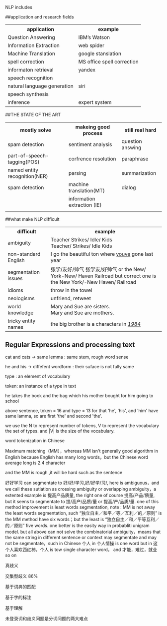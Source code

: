 
NLP includes 

##application and research fields

<table>
<tr><th>application</th><th>example</th><tr>
<tr><td>Question Answering</td><td>IBM’s Watson</td></tr>
<tr><td>Information Extraction</td><td>web spider</td></tr>
<tr><td>Machine Translation</td><td>google stanslation</td></tr>
<tr><td>spell correction</td><td>MS office spell correction</td></tr>
<tr><td>informaton retrieval</td><td>yandex</td></tr>
<tr><td>speech recognition</td><td rowspan="3">siri</td></tr>
<tr><td>natural language generation</td></tr>
<tr><td>speech synthesis</td></tr>
<tr><td>inference</td><td>expert system</td></tr>
</td></table>

##THE STATE OF THE ART

<table>
<tr><th>mostly solve</th><th>makeing good process</th><th>still real hard</th></tr>
<tr><td>spam detection</td><td>sentiment analysis</td><td>question answing</td></tr>
<tr><td>part-of-speech-tagging(POS)</td><td>corfrence resolution</td><td>paraphrase</td></tr>
<tr><td>named entity recognition(NER)</td><td>parsing</td><td>summarization</td></tr>
<tr><td>spam detection</td><td>machine translation(MT)</td><td>dialog</td></tr>
<tr><td></td><td>information extraction (IE)
</td><td></td></tr>
<tr><td></td><td></td><td></td></tr>
</table>

##what make NLP difficult

<table>
<tr><th>difficult</th><th>example</th><tr>
<tr><td>ambiguity</td><td>Teacher Strikes/ Idle/ Kids<br>Teacher/ Strikes/ Idle Kids</td></tr>
<tr><td>non-standard English</td><td>I go the beautiful ton where <u>youve</u> gone last year</td></tr>
<tr><td>segmentation issues</td><td>张学/友好/帅气 张学友/好帅气 or the New/ York-New/ Haven Railroad but correct one is the New York/-New Haven/ Railroad
</td></tr>
<tr><td>idioms</td><td>throw in the towel</td></tr>
<tr><td>neologisms</td><td>unfriend, retweet
</td></tr>
<tr><td>world knowledge</td><td>Mary and Sue are sisters.<br>
Mary and Sue are mothers.
</td></tr>
<tr><td>tricky entity names</td><td>the big brother is a characters in <u><i>1984</i></u></td></tr>
</td></table>

## Regular Expressions and processing text

cat and cats -> same lemma : same stem, rough word sense

he and his -> diffefent wordform : their suface is not fully same

type : an element of vocabulary

token: an instance of a type in text

he takes the book and the bag which his mother bought for him going to school 

above sentence, token = 16 and type = 13 for that 'he', 'his', and 'him' have same lamma, so are first 'the' and second 'the'.

we use the N to represent number of tokens, V to represent the vocabulary the set of types. and |V| is the size of the vocabulary.

word tokenization in Chinese

Maximum matching（MM），whereas MM isn't generally good algorithm in English because English has many long words，but the Chinese word average long is 2.4 character

and the MM is rough ,it will be hard such as the sentence 

好好学习 can segmentate to 好/好/学习,好/好学/习/, here is ambiguous，and we call these sutiation as crossing ambiguity or
  overlapping ambiguity，a extented example is 提高产品质量, the right one of course 提高/产品/质量, but it seens to segmentate to 提/高产/品质/量 or 提高/产/品质/量. one of this method improvement is least words segmentation, note : MM is not away the least words segmentation, such “独立自主／和平／等／互利／的／原则” is the MM method have six words；but the least is “独立自主／和／平等互利／的／原则” five words. one better is the easity way in probabliti unigram model. but all above can not solve the combinatorial ambiguity，means that the same string in different sentence or context may segmentate and may not be segmentate，such in Chinese 个人 in 个人情操 is one word but in 这个人喜欢西红柿，个人 is tow single character word， and 才能，难过，就业 so on  

真歧义

交集型歧义 86%

基于词典的匹配 

基于字的标注 

基于理解

未登录词和歧义问题是分词问题的两大难点